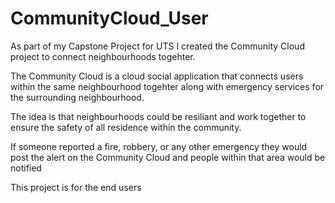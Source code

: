 # CommunityCloud_User
As part of my Capstone Project for UTS I created the Community Cloud project to connect neighbourhoods togehter.

The Community Cloud is a cloud social application that connects users within the same neighbourhood togehter along with emergency services for the surrounding neighbourhood.

The idea is that neighbourhoods could be resiliant and work together to ensure the safety of all residence within the community.

If someone reported a fire, robbery, or any other emergency they would post the alert on the Community Cloud and people within that area would be notified

This project is for the end users
